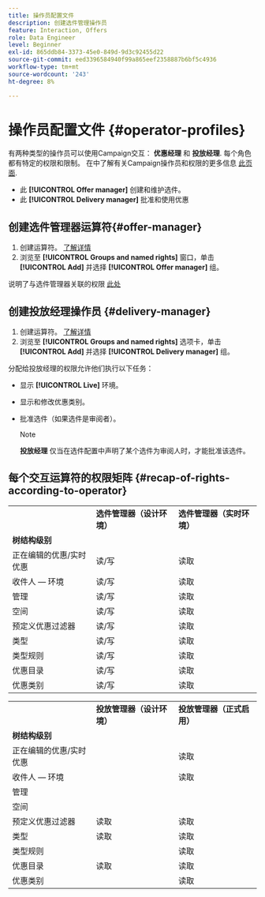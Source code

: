 ```yaml
---
title: 操作员配置文件
description: 创建选件管理操作员
feature: Interaction, Offers
role: Data Engineer
level: Beginner
exl-id: 865ddb84-3373-45e0-849d-9d3c92455d22
source-git-commit: eed3396584940f99a865eef2358887b6bf5c4936
workflow-type: tm+mt
source-wordcount: '243'
ht-degree: 8%

---
```


# 操作员配置文件 {#operator-profiles}

有两种类型的操作员可以使用Campaign交互： **优惠经理** 和 **投放经理**. 每个角色都有特定的权限和限制。 在中了解有关Campaign操作员和权限的更多信息 [此页面](../start/gs-permissions.md).

* 此 **[!UICONTROL Offer manager]** 创建和维护选件。
* 此 **[!UICONTROL Delivery manager]** 批准和使用优惠

## 创建选件管理器运算符{#offer-manager}

1. 创建运算符。 [了解详情](../start/manage-permissions.md#add-users)
1. 浏览至 **[!UICONTROL Groups and named rights]** 窗口，单击 **[!UICONTROL Add]** 并选择 **[!UICONTROL Offer manager]** 组。

说明了与选件管理器关联的权限 [此处](../start/manage-permissions.md#ootb-productprofiles)

## 创建投放经理操作员 {#delivery-manager}

1. 创建运算符。 [了解详情](../start/manage-permissions.md#add-users)
1. 浏览至 **[!UICONTROL Groups and named rights]** 选项卡，单击 **[!UICONTROL Add]** 并选择 **[!UICONTROL Delivery manager]** 组。

分配给投放经理的权限允许他们执行以下任务：

* 显示 **[!UICONTROL Live]** 环境。
* 显示和修改优惠类别。
* 批准选件（如果选件是审阅者）。

   >[!NOTE]
   >
   >**投放经理** 仅当在选件配置中声明了某个选件为审阅人时，才能批准该选件。

## 每个交互运算符的权限矩阵 {#recap-of-rights-according-to-operator}

<table> 
 <tbody> 
  <tr> 
   <td> </td> 
   <td> <strong>选件管理器（设计环境）</strong><br /> </td> 
   <td> <strong>选件管理器（实时环境）</strong><br /> </td> 
  </tr> 
  <tr> 
   <td> <strong>树结构级别</strong><br /> </td> 
   <td> </td> 
   <td> </td> 
  </tr> 
  <tr> 
   <td> 正在编辑的优惠/实时优惠<br /> </td> 
   <td> 读/写<br /> </td> 
   <td> 读取<br /> </td> 
  </tr> 
  <tr> 
   <td> 收件人 — 环境<br /> </td> 
   <td> 读/写<br /> </td> 
   <td> 读取<br /> </td> 
  </tr> 
  <tr> 
   <td> 管理<br /> </td> 
   <td> 读/写<br /> </td> 
   <td> 读取<br /> </td> 
  </tr> 
  <tr> 
   <td> 空间<br /> </td> 
   <td> 读/写<br /> </td> 
   <td> 读取<br /> </td> 
  </tr> 
  <tr> 
   <td> 预定义优惠过滤器<br /> </td> 
   <td> 读/写<br /> </td> 
   <td> 读取<br /> </td> 
  </tr> 
  <tr> 
   <td> 类型<br /> </td> 
   <td> 读/写<br /> </td> 
   <td> 读取<br /> </td> 
  </tr> 
  <tr> 
   <td> 类型规则<br /> </td> 
   <td> 读/写<br /> </td> 
   <td> 读取<br /> </td> 
  </tr> 
  <tr> 
   <td> 优惠目录<br /> </td> 
   <td> 读/写<br /> </td> 
   <td> 读取<br /> </td> 
  </tr> 
  <tr> 
   <td> 优惠类别<br /> </td> 
   <td> 读/写<br /> </td> 
   <td> 读取<br /> </td> 
  </tr> 
 </tbody> 
</table>

<table> 
 <tbody> 
  <tr> 
   <td> </td> 
   <td> <strong>投放管理器（设计环境）</strong><br /> </td> 
   <td> <strong>投放管理器（正式启用）</strong><br /> </td> 
  </tr> 
  <tr> 
   <td> <strong>树结构级别</strong><br /> </td> 
   <td> </td> 
   <td> </td> 
  </tr> 
  <tr> 
   <td> 正在编辑的优惠/实时优惠<br /> </td> 
   <td> </td> 
   <td> 读取<br /> </td> 
  </tr> 
  <tr> 
   <td> 收件人 — 环境<br /> </td> 
   <td> </td> 
   <td> 读取<br /> </td> 
  </tr> 
  <tr> 
   <td> 管理<br /> </td> 
   <td> </td> 
   <td> </td> 
  </tr> 
  <tr> 
   <td> 空间<br /> </td> 
   <td> </td> 
   <td> </td> 
  </tr> 
  <tr> 
   <td> 预定义优惠过滤器<br /> </td> 
   <td> 读取<br /> </td> 
   <td> 读取<br /> </td> 
  </tr> 
  <tr> 
   <td> 类型<br /> </td> 
   <td> 读取<br /> </td> 
   <td> 读取<br /> </td> 
  </tr> 
  <tr> 
   <td> 类型规则<br /> </td> 
   <td> </td> 
   <td> 读取<br /> </td> 
  </tr> 
  <tr> 
   <td> 优惠目录<br /> </td> 
   <td> 读取<br /> </td> 
   <td> 读取<br /> </td> 
  </tr> 
  <tr> 
   <td> 优惠类别<br /> </td> 
   <td> </td> 
   <td> 读取<br /> </td> 
  </tr> 
 </tbody> 
</table>
